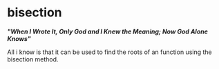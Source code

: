 # bisection

***"When I Wrote It, Only God and I Knew the Meaning; Now God Alone Knows"***

All i know is that it can be used to find the roots of an function using the bisection method.
